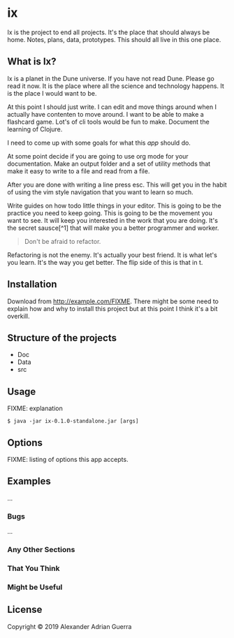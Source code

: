 # ix

Ix is the project to end all projects. It's the place that should always be home.
Notes, plans, data, prototypes. This should all live in this one place.

## What is Ix?
Ix is a planet in the Dune universe. If you have not read Dune. Please go read it now.
It is the place where all the science and technology happens. It is the place I would want to be.

At this point I should just write. I can edit and move things around when I actually have contenten to move around.
I want to be able to make a flashcard game.
Lot's of cli tools would be fun to make.
Document the learning of Clojure.

I need to come up with some goals for what this *app* should do.

At some point decide if you are going to use org mode for your documentation.
Make an output folder and a set of utility methods that make it easy to write to a file and read from a file.

After you are done with writing a line press esc.
This will get you in the habit of using the vim style navigation that you want to learn so much.

Write guides on how todo little things in your editor. This is going to be the practice you need to keep going.
This is going to be the movement you want to see. It will keep you interested in the work that you are doing.
It's the secret sausce[^1] that will make you a better programmer and worker.

> Don't be afraid to refactor.

Refactoring is not the enemy. It's actually your best friend. It is what let's you learn. It's the way you get better.
The flip side of this is that in t.

## Installation

Download from http://example.com/FIXME.
There might be some need to explain how and why to install this project but at this point I think it's a bit overkill.

## Structure of the projects
- Doc
- Data
- src

## Usage

FIXME: explanation

    $ java -jar ix-0.1.0-standalone.jar [args]

## Options

FIXME: listing of options this app accepts.

## Examples

...

### Bugs

...

### Any Other Sections
### That You Think
### Might be Useful

## License

Copyright © 2019 Alexander Adrian Guerra
